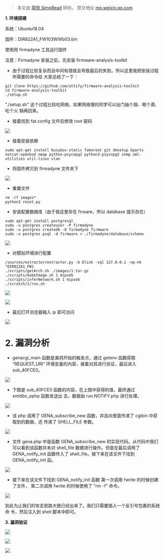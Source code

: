 > 本文由 [简悦 SimpRead](http://ksria.com/simpread/) 转码， 原文地址 [mp.weixin.qq.com](https://mp.weixin.qq.com/s/CrbdyIHUWdd0fX-Q5Eckvg)

**1. 环境搭建**  

系统：Ubuntu18.04

固件：DIR822A1_FW103WWb03.bin

使用用 firmadyne 工具运行固件

注意：Firmadyne 安装之前，先安装 firmware-analysis-toolkit

*   由于过程比较复杂而且中间有错就会导致最后的失败。所以这里我把安装过程所需要的命令给 大家总结了一下：
    

```
git clone https://github.com/attify/firmware-analysis-toolkit 
cd firmware-analysis-toolkit
./setup.sh
```

"./setup.sh" 这个过程比较吃网络，如果网络慢的同学可以出门抽个烟、喝个酒、吃个火 锅再回来。

*   接着找到 fat.config 文件后修改 root 密码
    

![](https://mmbiz.qpic.cn/mmbiz_png/PrTu58FA79ZZFtibn4ibyVglsNsVU9IqbTYviaw4eiacSskLvagqbTWTfSLY28TsS6TfaKKIKRD5MOyzwhjwQduWicg/640?wx_fmt=png)

*   接着安装依赖  
    

```
sudo apt-get install busybox-static fakeroot git dmsetup kpartx netcat-openbsd nmap python-psycopg2 python3-psycopg2 snmp uml-utilities util-linux vlan
```

*   将固件拷贝到 firmadyne 文件夹下  
    

![](https://mmbiz.qpic.cn/mmbiz_png/PrTu58FA79ZZFtibn4ibyVglsNsVU9IqbTIKJibHbQNBVo9iaDYXlb2UnMxM2BWLrDGtltQsfutibiazmOhgKPeeHEnQ/640?wx_fmt=png)

*   重置文件
    

```
rm -rf images* 
python3 reset.py
```

*   安装配置数据库（由于我这里存在 firware，所以 database 提示存在）
    

```
sudo apt-get install postgresql 
sudo -u postgres createuser -P firmadyne 
sudo -u postgres createdb -O firmadyne firmware 
sudo -u postgres psql -d firmware < ./firmadyne/database/schema
```

![](https://mmbiz.qpic.cn/mmbiz_png/PrTu58FA79ZZFtibn4ibyVglsNsVU9IqbT1YRy9CibAOU5P7AB3iaSGFSdfMOmLL35RXOxN2LlbDNbEPDhbmhfYv8g/640?wx_fmt=png)

*   对模拟环境进行配置
    

```
/sources/extractor/extractor.py -b Dlink -sql 127.0.0.1 -np-nk "DIR822A1_FW1 
./scripts/getArch.sh ./images/1.tar.gz 
./scripts/makeImage.sh 1 mipseb 
./scripts/inferNetwork.sh 1 mipseb 
./scratch/1/run.sh
```

![](https://mmbiz.qpic.cn/mmbiz_png/PrTu58FA79ZZFtibn4ibyVglsNsVU9IqbTWea1UEG920cLPCIM9tmRlbXF1VtjiaNRF7UicUkyrj4sTuK6M22N9T8w/640?wx_fmt=png)

![](https://mmbiz.qpic.cn/mmbiz_png/PrTu58FA79ZZFtibn4ibyVglsNsVU9IqbTY5b93mCuzIaz5vxdic5Vibtaiat1Fp9tWialSlSER3uibjq8n6qMXSNTtMg/640?wx_fmt=png)

*   最后打开浏览器输入 ip 即可访问
    

![](https://mmbiz.qpic.cn/mmbiz_png/PrTu58FA79ZZFtibn4ibyVglsNsVU9IqbTAuXOLpvNeG5WfHfOEQ8r1ZjkzhNNhcxCcMtrdCczRmhtic0vk8FcJTg/640?wx_fmt=png)

**2. 漏洞分析**
===========

*   genacgi_main 函数是漏洞开始的触发点，通过 getenv 函数获取 “REQUEST_URI” 环境变量的内容，接着对其进行验证，最后进入 sub_40FCE0。
    

![](https://mmbiz.qpic.cn/mmbiz_png/PrTu58FA79ZZFtibn4ibyVglsNsVU9IqbTQ2QlYRiaPT7iaTOJkQXDFPUfbpnAqzKoniaDqnOLlAvoaLYaWJbzHohPg/640?wx_fmt=png)

*   下图是 sub_40FCE0 函数的内容，在上图中获得的值，最终通过 xmldbc_ephp 函数发送出 去，数据由 run.NOTIFY.php 进行处理。
    

![](https://mmbiz.qpic.cn/mmbiz_png/PrTu58FA79ZZFtibn4ibyVglsNsVU9IqbTYQOzvDefria87LpMXGMRC1EgRsxNOCBn8JJicugPF1b9QqZyLribXc5KQ/640?wx_fmt=png)

*   该 php 调用了 GENA_subscribe_new 函数，并且向里面传递了 cgibin 中获取到的数据，还 传递了 SHELL_FILE 参数。
    

![](https://mmbiz.qpic.cn/mmbiz_png/PrTu58FA79ZZFtibn4ibyVglsNsVU9IqbTlVDYy2IYt2RfY66ickT0USrZCqxgiaPCsicaBDZ4TdS3lXPCdAcibFiadeg/640?wx_fmt=png)

*   文件 gena.php 中是函数 GENA_subscribe_new 的实现代码。从代码中我们可以看到该函数并未对 shell_file 数据进行操作。但是在最后调用了 GENA_notify_init 函数传入了 shell_file。接下来在该文件下找到 GENA_notify_init 函。
    

![](https://mmbiz.qpic.cn/mmbiz_png/PrTu58FA79ZZFtibn4ibyVglsNsVU9IqbTIRZicXwDsCH3jKqWLvj1EZfwSHIicQHj6tfN0B5V1tI38SyckZJz34yQ/640?wx_fmt=png)

*   接下来在该文件下找到 GENA_notify_init 函数 第一次调用 fwrite 的时候创建了文件， 第二次调用 fwrite 的时候使用了 "rm -f" 命令。
    

![](https://mmbiz.qpic.cn/mmbiz_png/PrTu58FA79ZZFtibn4ibyVglsNsVU9IqbTgoJEeYlDF9vee7SZacxiaoOQpfvHdDZxJTLgpCDcFDFoHtnndibfu4xw/640?wx_fmt=png)

到此为止我们的攻击思路大致已经出来了。我们只需要插入一个反引号包裹的系统命 令，然后注入到 shell 脚本中即可。  

**3. 漏洞验证**

![](https://mmbiz.qpic.cn/mmbiz_png/PrTu58FA79ZZFtibn4ibyVglsNsVU9IqbTEaSU6wjkrWyiaaCptwKSNrcoLAF48exAR10sb3BY3fiaoEs6TtI3xgew/640?wx_fmt=png)

![](https://mmbiz.qpic.cn/mmbiz_png/PrTu58FA79ZZFtibn4ibyVglsNsVU9IqbT83ePt5A9Zk2zW8nVeEOgNPB2505DDdlGcwqUIGEI7VbJ2HHc8OUHJQ/640?wx_fmt=png)  

![](https://mmbiz.qpic.cn/mmbiz_jpg/PrTu58FA79bYUuGICO85hGrTyicvB3nMAtd7QY3C0H3CA2SOwaiaSkDbazCO8C1VXHx8ticGRxDeVATd9LZf62z4w/640?wx_fmt=jpeg)